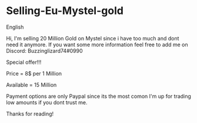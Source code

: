 # Selling-Eu-Mystel-gold


English

Hi, I'm selling 20 Million Gold on Mystel since i have too much and dont need it anymore. If you want some more information feel free to add me on Discord: Buzzinglizard74#0990

Special offer!!!

Price = 8$ per 1 Million

Available = 15 Million

Payment options are only Paypal since its the most comon I'm up for trading low amounts if you dont trust me.

Thanks for reading!

